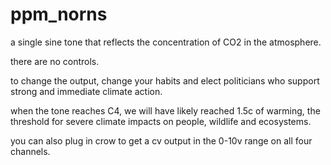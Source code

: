 # ppm_norns

a single sine tone that reflects the concentration of CO2 in the atmosphere.

there are no controls.

to change the output, change your habits and elect politicians who support strong and immediate climate action.

when the tone reaches C4, we will have likely reached 1.5c of warming, the threshold for severe climate impacts on people, wildlife and ecosystems.

you can also plug in crow to get a cv output in the 0-10v range on all four channels.
